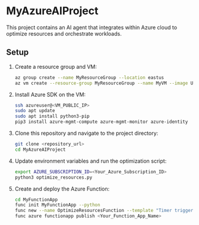 # MyAzureAIProject

This project contains an AI agent that integrates within Azure cloud to optimize resources and orchestrate workloads.

## Setup

1. Create a resource group and VM:
    ```sh
    az group create --name MyResourceGroup --location eastus
    az vm create --resource-group MyResourceGroup --name MyVM --image UbuntuLTS --admin-username azureuser --generate-ssh-keys
    ```

2. Install Azure SDK on the VM:
    ```sh
    ssh azureuser@<VM_PUBLIC_IP>
    sudo apt update
    sudo apt install python3-pip
    pip3 install azure-mgmt-compute azure-mgmt-monitor azure-identity
    ```

3. Clone this repository and navigate to the project directory:
    ```sh
    git clone <repository_url>
    cd MyAzureAIProject
    ```

4. Update environment variables and run the optimization script:
    ```sh
    export AZURE_SUBSCRIPTION_ID=<Your_Azure_Subscription_ID>
    python3 optimize_resources.py
    ```

5. Create and deploy the Azure Function:
    ```sh
    cd MyFunctionApp
    func init MyFunctionApp --python
    func new --name OptimizeResourcesFunction --template "Timer trigger"
    func azure functionapp publish <Your_Function_App_Name>
    ```
